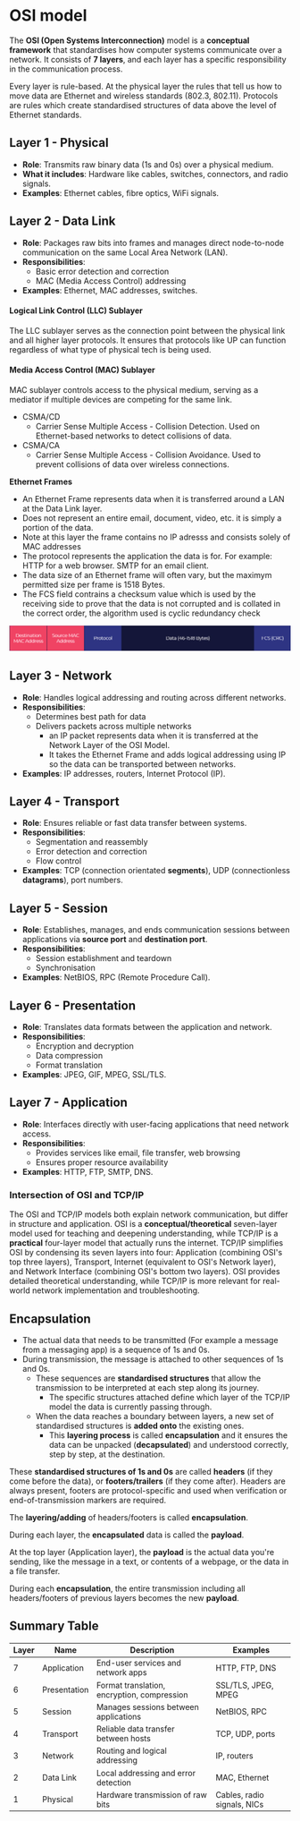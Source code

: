 # OSI model

The **OSI (Open Systems Interconnection)** model is a **conceptual framework** that standardises how computer systems communicate over a network. It consists of **7 layers**, and each layer has a specific responsibility in the communication process.

Every layer is rule-based. At the physical layer the rules that tell us how to move data are Ethernet and wireless standards (802.3, 802.11). Protocols are rules which create standardised structures of data above the level of Ethernet standards.

## Layer 1 - Physical

- **Role**: Transmits raw binary data (1s and 0s) over a physical medium.
- **What it includes**: Hardware like cables, switches, connectors, and radio signals.
- **Examples**: Ethernet cables, fibre optics, WiFi signals.

## Layer 2 - Data Link

- **Role**: Packages raw bits into frames and manages direct node-to-node communication on the same Local Area Network (LAN).
- **Responsibilities**:
  - Basic error detection and correction
  - MAC (Media Access Control) addressing
- **Examples**: Ethernet, MAC addresses, switches.

#### Logical Link Control (LLC) Sublayer

The LLC sublayer serves as the connection point between the physical link and all higher layer protocols. It ensures that protocols like UP can function regardless of what type of physical tech is being used.

#### Media Access Control (MAC) Sublayer

MAC sublayer controls access to the physical medium, serving as a mediator if multiple devices are competing for the same link.
- CSMA/CD
	- Carrier Sense Multiple Access - Collision Detection. Used on Ethernet-based networks to detect collisions of data.
- CSMA/CA
	- Carrier Sense Multiple Access - Collision Avoidance. Used to prevent collisions of data over wireless connections.

**Ethernet Frames**

- An Ethernet Frame represents data when it is transferred around a LAN at the Data Link layer.
- Does not represent an entire email, document, video, etc. it is simply a portion of the data.
- Note at this layer the frame contains no IP adresss and consists solely of MAC addresses
- The protocol represents the application the data is for. For example: HTTP for a web browser. SMTP for an email client.
- The data size of an Ethernet frame will often vary, but the maximym permitted size per frame is 1518 Bytes.
- The FCS field contrains a checksum value which is used by the receiving side to prove that the data is not corrupted and is collated in the correct order, the algorithm used is cyclic redundancy check

![](Images/eframe.png)


## Layer 3 - Network

- **Role**: Handles logical addressing and routing across different networks.
- **Responsibilities**:
  - Determines best path for data
  - Delivers packets across multiple networks
	  - an IP packet represents data when it is transferred at the Network Layer of the OSI Model.
	  - It takes the Ethernet Frame and adds logical addressing using IP so the data can be transported between networks.
- **Examples**: IP addresses, routers, Internet Protocol (IP).

## Layer 4 - Transport

- **Role**: Ensures reliable or fast data transfer between systems.
- **Responsibilities**:
  - Segmentation and reassembly
  - Error detection and correction
  - Flow control
- **Examples**: TCP (connection orientated **segments**), UDP (connectionless **datagrams**), port numbers.

## Layer 5 - Session

- **Role**: Establishes, manages, and ends communication sessions between applications via **source port** and **destination port**.
- **Responsibilities**:
  - Session establishment and teardown
  - Synchronisation
- **Examples**: NetBIOS, RPC (Remote Procedure Call).

## Layer 6 - Presentation

- **Role**: Translates data formats between the application and network.
- **Responsibilities**:
  - Encryption and decryption
  - Data compression
  - Format translation
- **Examples**: JPEG, GIF, MPEG, SSL/TLS.

## Layer 7 - Application

- **Role**: Interfaces directly with user-facing applications that need network access.
- **Responsibilities**:
  - Provides services like email, file transfer, web browsing
  - Ensures proper resource availability
- **Examples**: HTTP, FTP, SMTP, DNS.

### Intersection of OSI and TCP/IP

The OSI and TCP/IP models both explain network communication, but differ in structure and application. OSI is a **conceptual/theoretical** seven-layer model used for teaching and deepening understanding, while TCP/IP is a **practical** four-layer model that actually runs the internet. TCP/IP simplifies OSI by condensing its seven layers into four: Application (combining OSI's top three layers), Transport, Internet (equivalent to OSI's Network layer), and Network Interface (combining OSI's bottom two layers). OSI provides detailed theoretical understanding, while TCP/IP is more relevant for real-world network implementation and troubleshooting.

## Encapsulation

- The actual data that needs to be transmitted (For example a message from a messaging app) is a sequence of 1s and 0s. 
- During transmission, the message is attached to other sequences of 1s and 0s.
	- These sequences are **standardised structures** that allow the transmission to be interpreted at each step along its journey.
		- The specific structures attached define which layer of the TCP/IP model the data is currently passing through.
	- When the data reaches a boundary between layers, a new set of standardised structures is **added onto** the existing ones.
		- This **layering process** is called **encapsulation** and it ensures the data can be unpacked (**decapsulated**) and understood correctly, step by step, at the destination.

These **standardised structures of 1s and 0s** are called **headers** (if they come before the data), or **footers/trailers** (if they come after). Headers are always present, footers are protocol-specific and used when verification or end-of-transmission markers are required.

The **layering/adding** of headers/footers is called **encapsulation**. 

During each layer, the **encapsulated** data is called the **payload**. 

At the top layer (Application layer), the **payload** is the actual data you're sending, like the message in a text, or contents of a webpage, or the data in a file transfer.

During each **encapsulation**, the entire transmission including all headers/footers of previous layers becomes the new **payload**.


## Summary Table

| Layer | Name         | Description                                 | Examples                    |
| ----- | ------------ | ------------------------------------------- | --------------------------- |
| 7     | Application  | End-user services and network apps          | HTTP, FTP, DNS              |
| 6     | Presentation | Format translation, encryption, compression | SSL/TLS, JPEG, MPEG         |
| 5     | Session      | Manages sessions between applications       | NetBIOS, RPC                |
| 4     | Transport    | Reliable data transfer between hosts        | TCP, UDP, ports             |
| 3     | Network      | Routing and logical addressing              | IP, routers                 |
| 2     | Data Link    | Local addressing and error detection        | MAC, Ethernet               |
| 1     | Physical     | Hardware transmission of raw bits           | Cables, radio signals, NICs |


